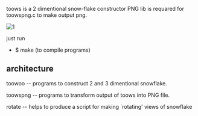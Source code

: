 
toows is a 2 dimentional snow-flake constructor
PNG lib is requared for toowspng.c to make output png.


![1](https://github.com/user-attachments/assets/161b40cb-3b00-46b2-8519-aa8316583df2)

just run

- $ make (to compile programs)
  
## architecture

toowoo -- programs to construct 2 and 3 dimentional snowflake.

toowspng -- programs to transform output of toows into PNG file.

rotate -- helps to produce a script for making `rotating' views of snowflake
